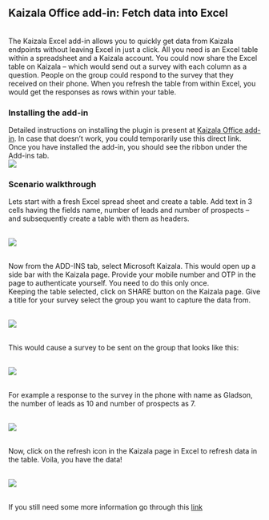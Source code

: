 ## Kaizala Office add-in: Fetch data into Excel
<br>The Kaizala Excel add-in allows you to quickly get data from Kaizala endpoints without leaving Excel in just a click. All you need is an Excel table within a spreadsheet and a Kaizala account. You could now share the Excel table on Kaizala – which would send out a survey with each column as a question. People on the group could respond to the survey that they received on their phone. When you refresh the table from within Excel, you would get the responses as rows within your table.
### Installing the add-in
Detailed instructions on installing the plugin is present at [Kaizala Office add-in](/office365/kaizala/office-add-in). In case that doesn’t work, you could temporarily use this direct link.
<br>Once you have installed the add-in, you should see the ribbon under the Add-ins tab.
<br>![](Images/Excel%20Add-in1.PNG)
### Scenario walkthrough
Lets start with a fresh Excel spread sheet and create a table. Add text in 3 cells having the fields name, number of leads and number of prospects – and subsequently create a table with them as headers.

<br>![](Images/Scenario%20walkthrough.PNG)

<br>Now from the ADD-INS tab, select Microsoft Kaizala. This would open up a side bar with the Kaizala page. Provide your mobile number and OTP in the page to authenticate yourself. You need to do this only once.
<br> Keeping the table selected, click on SHARE button on the Kaizala page. Give a title for your survey select the group you want to capture the data from. 

<br>![](Images/Share_ExcelAdd-in.PNG)

<br> This would cause a survey to be sent on the group that looks like this:

<br>![](Images/Excel%20Add-in2.PNG)

<br>For example a response to the survey in the phone with name as Gladson, the number of leads as 10 and number of prospects as 7.

<br>![](Images/Excel%20Add-in3.PNG)

<br>Now, click on the refresh icon in the Kaizala page in Excel to refresh data in the table. Voila, you have the data!

<br>![](Images/Refresh_ExcelAdd-in.PNG)

<br>If you still need some more information go through this [link](https://www.youtube.com/watch?v=cyvfEw5zGv8&t=0s&index=6&list=PLJquJ26ry3X6wZ5FCXOjMD-uhUGxB_tMd )
